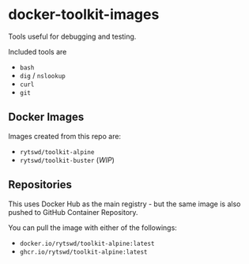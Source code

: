 # docker-toolkit-images

Tools useful for debugging and testing.

Included tools are

- `bash`
- `dig` / `nslookup`
- `curl`
- `git`

## Docker Images

Images created from this repo are:

- `rytswd/toolkit-alpine`
- `rytswd/toolkit-buster` (_WIP_)

## Repositories

This uses Docker Hub as the main registry - but the same image is also pushed to GitHub Container Repository.

You can pull the image with either of the followings:

- `docker.io/rytswd/toolkit-alpine:latest`
- `ghcr.io/rytswd/toolkit-alpine:latest`
